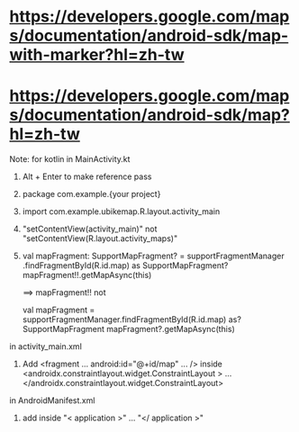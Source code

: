 
# https://developers.google.com/maps/documentation/android-sdk/map-with-marker?hl=zh-tw
# https://developers.google.com/maps/documentation/android-sdk/map?hl=zh-tw

Note: for kotlin
in MainActivity.kt
1. Alt + Enter to make reference pass
2. package com.example.{your project}
3. import com.example.ubikemap.R.layout.activity_main
4. "setContentView(activity_main)" not "setContentView(R.layout.activity_maps)"
5. val mapFragment: SupportMapFragment? = supportFragmentManager
   .findFragmentById(R.id.map) as SupportMapFragment?
   mapFragment!!.getMapAsync(this)

    ==> mapFragment!!
    not 

   val mapFragment = supportFragmentManager.findFragmentById(R.id.map) as? SupportMapFragment
   mapFragment?.getMapAsync(this)

in activity_main.xml
1. Add <fragment ... 
         android:id="@+id/map" ... />
   inside <androidx.constraintlayout.widget.ConstraintLayout >
           ... </androidx.constraintlayout.widget.ConstraintLayout>

in AndroidManifest.xml
1. add <meta-data
   android:name="com.google.android.geo.API_KEY"
   android:value="${MAPS_API_KEY}" />
    inside "< application >" ... "</ application >"

